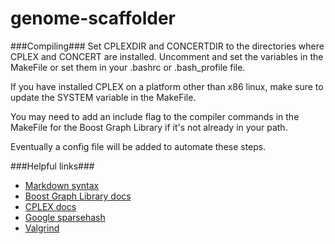genome-scaffolder
=================

###Compiling###
Set CPLEXDIR and CONCERTDIR to the directories where CPLEX and CONCERT are installed. Uncomment and set the variables in the MakeFile or set them in your .bashrc or .bash_profile file.

If you have installed CPLEX on a platform other than x86 linux, make sure to update the SYSTEM variable in the MakeFile.

You may need to add an include flag to the compiler commands in the MakeFile for the Boost Graph Library if it's not already in your path.

Eventually a config file will be added to automate these steps.


###Helpful links###

* [Markdown syntax](http://daringfireball.net/projects/markdown/syntax)
* [Boost Graph Library docs](http://www.boost.org/doc/libs/1_55_0/libs/graph/doc/table_of_contents.html)
* [CPLEX docs](http://pic.dhe.ibm.com/infocenter/cosinfoc/v12r6/index.jsp)
* [Google sparsehash](https://code.google.com/p/sparsehash/)
* [Valgrind](http://valgrind.org/)
